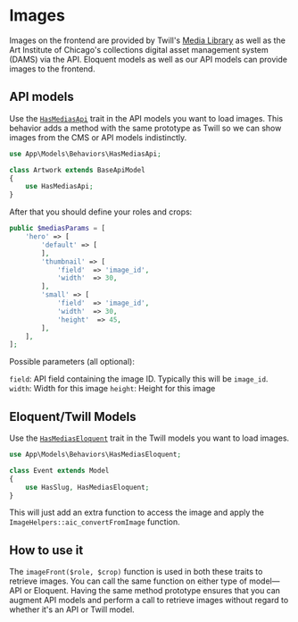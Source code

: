 # Images

Images on the frontend are provided by Twill's [Media Library](https://twill.io/docs/#media-library-3) as well as the Art Institute of Chicago's collections digital asset management system (DAMS) via the API. Eloquent models as well as our API models can provide images to the frontend.



## API models

Use the [`HasMediasApi`](../app/Models/Behaviors/HasMediasApi) trait in the API models you want to load images. This behavior adds a method with the same prototype as Twill so we can show images from the CMS or API models indistinctly.


```php
use App\Models\Behaviors\HasMediasApi;

class Artwork extends BaseApiModel
{
    use HasMediasApi;
}
```

After that you should define your roles and crops:


```php
public $mediasParams = [
    'hero' => [
        'default' => [
        ],
        'thumbnail' => [
            'field'  => 'image_id',
            'width'  => 30,
        ],
        'small' => [
            'field'  => 'image_id',
            'width'  => 30,
            'height'  => 45,
        ],
    ],
];

```

Possible parameters (all optional):

`field`: API field containing the image ID. Typically this will be `image_id`.
`width`: Width for this image
`height`: Height for this image



## Eloquent/Twill Models

Use the [`HasMediasEloquent`](../app/Models/Behaviors/HasMediaEloquent) trait in the Twill models you want to load images.


```php
use App\Models\Behaviors\HasMediasEloquent;

class Event extends Model
{
    use HasSlug, HasMediasEloquent;
}
```

This will just add an extra function to access the image and apply the `ImageHelpers::aic_convertFromImage` function.



## How to use it

The `imageFront($role, $crop)` function is used in both these traits to retrieve images. You can call the same function on either type of model—API or Eloquent. Having the same method prototype ensures that you can augment API models and perform a call to retrieve images without regard to whether it's an API or Twill model.
